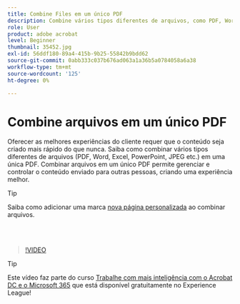 ```yaml
---
title: Combine Files em um único PDF
description: Combine vários tipos diferentes de arquivos, como PDF, Word, Excel, PowerPoint ou JPEG, em um único PDF
role: User
product: adobe acrobat
level: Beginner
thumbnail: 35452.jpg
exl-id: 56ddf180-89a4-415b-9b25-55842b9bdd62
source-git-commit: 0abb333c037b676ad063a1a36b5a0784058a6a38
workflow-type: tm+mt
source-wordcount: '125'
ht-degree: 0%

---
```


# Combine arquivos em um único PDF

Oferecer as melhores experiências do cliente requer que o conteúdo seja criado mais rápido do que nunca. Saiba como combinar vários tipos diferentes de arquivos (PDF, Word, Excel, PowerPoint, JPEG etc.) em uma única PDF. Combinar arquivos em um único PDF permite gerenciar e controlar o conteúdo enviado para outras pessoas, criando uma experiência melhor.

>[!TIP]
>
>Saiba como adicionar uma marca [nova página personalizada](add-custom-page.md) ao combinar arquivos.

<br> 

>[!VIDEO](https://video.tv.adobe.com/v/35452?hidetitle=true)

>[!TIP]
>
>Este vídeo faz parte do curso [Trabalhe com mais inteligência com o Acrobat DC e o Microsoft 365](https://experienceleague.adobe.com/?recommended=Acrobat-U-1-2021.microsoft365) que está disponível gratuitamente no Experience League!
